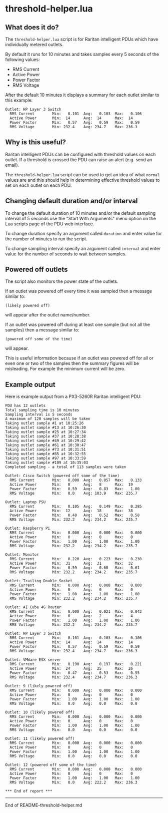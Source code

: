 # threshold-helper.lua

## What does it do?

The `threshold-helper.lua` script is for Raritan intelligent PDUs which have individually metered outlets.

By default it runs for 10
minutes and takes samples every 5 seconds of the following values:

+ RMS Current
+ Active Power
+ Power Factor
+ RMS Voltage

After the default 10 minutes it displays a summary for each outlet similar to this example:

```
Outlet: HP Layer 3 Switch
  RMS Current        Min:   0.101  Avg:   0.103  Max:   0.106
  Active Power       Min:  14      Avg:  14      Max:  14
  Power Factor       Min:   0.57   Avg:   0.59   Max:   0.59 
  RMS Voltage        Min: 232.4    Avg: 234.7    Max: 236.3
```

## Why is this useful?

Raritan intelligent PDUs can be configured with threshold values on each outlet. If a threshold
is crossed the PDU can raise an alert (e.g. send an email).

The `threshold-helper.lua` script can be used to get an idea of what `normal` values are and this
should help in determining effective threshold values to set on each outlet on each PDU.

## Changing default duration and/or interval

To change the default duration of 10 minutes and/or the default sampling interval of 5 seconds use
the "Start With Arguments" menu option on the Lua scripts page of the PDU web interface.

To change duration specify an argument called `duration` and enter value for the number of minutes to run the
script.

To change sampling interval specify an argument called `interval` and enter value for the number of seconds
to wait between samples.

## Powered off outlets

The script also monitors the power state of the outlets.

If an outlet was powered off every time it was
sampled then a message similar to:

```
(likely powered off)
```

will appear after the outlet name/number.

If an outlet was powered off during at least one sample (but not all the samples)
then a message similar to:

```
(powered off some of the time)
```

will appear.

This is useful information because if an outlet was powered off for all or even one or two of the samples
then the summary figures will be misleading. For example the minimum current will be zero.

## Example output

Here is example output from a PX3-5260R Raritan intelligent PDU:

```
PDU has 12 outlets
Total sampling time is 10 minutes
Sampling interval is 5 seconds
A maximum of 120 samples will be taken
Taking outlet sample #1 at 10:25:26
Taking outlet sample #13 at 10:26:30
Taking outlet sample #25 at 10:27:34
Taking outlet sample #37 at 10:28:38
Taking outlet sample #49 at 10:29:42
Taking outlet sample #61 at 10:30:47
Taking outlet sample #73 at 10:31:51
Taking outlet sample #85 at 10:32:55
Taking outlet sample #97 at 10:33:59
Taking outlet sample #109 at 10:35:03
Completed sampling - a total of 113 samples were taken

Outlet: Cisco Switch (powered off some of the time)
  RMS Current        Min:   0.000  Avg:   0.057  Max:   0.133
  Active Power       Min:   0      Avg:   8      Max:  19
  Power Factor       Min:   0.59   Avg:   0.83   Max:   1.00 
  RMS Voltage        Min:   0.0    Avg: 103.9    Max: 235.7

Outlet: Laptop PSU
  RMS Current        Min:   0.105  Avg:   0.149  Max:   0.285
  Active Power       Min:  12      Avg:  18      Max:  38
  Power Factor       Min:   0.48   Avg:   0.52   Max:   0.58 
  RMS Voltage        Min: 232.2    Avg: 234.2    Max: 235.7

Outlet: Raspberry Pi
  RMS Current        Min:   0.000  Avg:   0.000  Max:   0.000
  Active Power       Min:   0      Avg:   0      Max:   0
  Power Factor       Min:   1.00   Avg:   1.00   Max:   1.00 
  RMS Voltage        Min: 232.2    Avg: 234.2    Max: 235.7

Outlet: Monitor
  RMS Current        Min:   0.220  Avg:   0.223  Max:   0.230
  Active Power       Min:  31      Avg:  31      Max:  32
  Power Factor       Min:   0.59   Avg:   0.60   Max:   0.61 
  RMS Voltage        Min: 232.2    Avg: 234.2    Max: 235.7

Outlet: Trailing Double Socket
  RMS Current        Min:   0.000  Avg:   0.000  Max:   0.000
  Active Power       Min:   0      Avg:   0      Max:   0
  Power Factor       Min:   1.00   Avg:   1.00   Max:   1.00 
  RMS Voltage        Min: 232.2    Avg: 234.2    Max: 235.7

Outlet: AI Cube 4G Router
  RMS Current        Min:   0.000  Avg:   0.021  Max:   0.042
  Active Power       Min:   0      Avg:   2      Max:   4
  Power Factor       Min:   1.00   Avg:   1.00   Max:   1.00 
  RMS Voltage        Min: 232.2    Avg: 234.2    Max: 235.7

Outlet: HP Layer 3 Switch
  RMS Current        Min:   0.101  Avg:   0.103  Max:   0.106
  Active Power       Min:  14      Avg:  14      Max:  14
  Power Factor       Min:   0.57   Avg:   0.59   Max:   0.59 
  RMS Voltage        Min: 232.4    Avg: 234.7    Max: 236.3

Outlet: VMWare ESX server
  RMS Current        Min:   0.190  Avg:   0.197  Max:   0.221
  Active Power       Min:  24      Avg:  25      Max:  26
  Power Factor       Min:   0.47   Avg:   0.53   Max:   0.55 
  RMS Voltage        Min: 232.4    Avg: 234.7    Max: 236.3

Outlet: 9 (likely powered off)
  RMS Current        Min:   0.000  Avg:   0.000  Max:   0.000
  Active Power       Min:   0      Avg:   0      Max:   0
  Power Factor       Min:   1.00   Avg:   1.00   Max:   1.00 
  RMS Voltage        Min:   0.0    Avg:   0.0    Max:   0.0

Outlet: 10 (likely powered off)
  RMS Current        Min:   0.000  Avg:   0.000  Max:   0.000
  Active Power       Min:   0      Avg:   0      Max:   0
  Power Factor       Min:   1.00   Avg:   1.00   Max:   1.00 
  RMS Voltage        Min:   0.0    Avg:   0.0    Max:   0.0

Outlet: 11 (likely powered off)
  RMS Current        Min:   0.000  Avg:   0.000  Max:   0.000
  Active Power       Min:   0      Avg:   0      Max:   0
  Power Factor       Min:   1.00   Avg:   1.00   Max:   1.00 
  RMS Voltage        Min:   0.0    Avg:   0.0    Max:   0.0

Outlet: 12 (powered off some of the time)
  RMS Current        Min:   0.000  Avg:   0.000  Max:   0.000
  Active Power       Min:   0      Avg:   0      Max:   0
  Power Factor       Min:   1.00   Avg:   1.00   Max:   1.00 
  RMS Voltage        Min:   0.0    Avg: 222.2    Max: 236.3

*** End of report ***
```

----------------------------------------------------

End of README-threshold-helper.md
